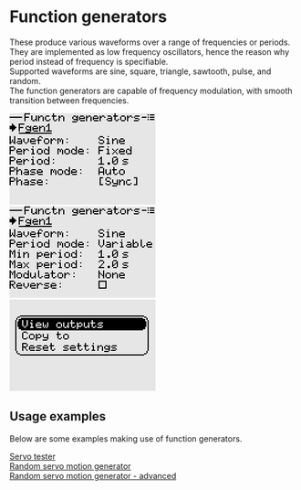 # Function generators

These produce various waveforms over a range of frequencies or periods. They are implemented as low frequency
oscillators, hence the reason why period instead of frequency is specifiable.  
Supported waveforms are sine, square, triangle, sawtooth, pulse, and random.  
The function generators are capable of frequency modulation, with smooth transition between frequencies.

<p align="left">
<img src="images/img14.png"/>
<img src="images/img15.png"/>
<img src="images/img16.png"/>
</p>

## Usage examples
Below are some examples making use of function generators.

[Servo tester](./mixer.md#section_id_servo_tester)  
[Random servo motion generator](./mixer.md#section_id_random_servo_motion_generator)  
[Random servo motion generator - advanced](./mixer.md#section_id_random_servo_motion_advanced)


